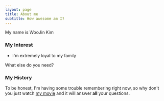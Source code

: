 ```yaml
---
layout: page
title: About me
subtitle: How awesome am I?
---
```


My name is WooJin Kim

### My Interest

- I'm extremely loyal to my family

What else do you need?

### My History

To be honest, I'm having some trouble remembering right now, so why don't you just watch [my movie](http://en.wikipedia.org/wiki/The_Princess_Bride_%28film%29) and it will answer **all** your questions.
